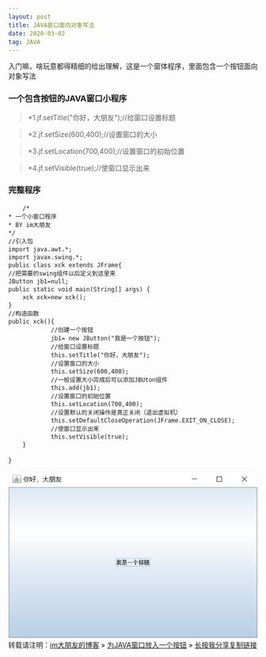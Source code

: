 ```yaml
---
layout: post
title: JAVA窗口面向对象写法
date: 2020-03-02
tag: JAVA
---
```

 入门嘛，啥玩意都得精细的给出理解，这是一个窗体程序，里面包含一个按钮面向对象写法
### 一个包含按钮的JAVA窗口小程序
>*1.jf.setTitle("你好，大朋友");//给窗口设置标题		

>*2.jf.setSize(600,400);//设置窗口的大小		

>*3.jf.setLocation(700,400);//设置窗口的初始位置	
	
>*4.jf.setVisible(true);//使窗口显示出来		
### 完整程序

		/*
 	* 一个小窗口程序
 	* BY im大朋友
 	*/
	//引入包
	import java.awt.*;
	import javax.swing.*;
	public class xck extends JFrame{
	//把需要的swing组件以后定义到这里来
	JButton jb1=null;
	public static void main(String[] args) {
		xck xck=new xck();
	} 
	//构造函数
	public xck(){		
				//创建一个按钮
				jb1= new JButton("我是一个按钮");
				//给窗口设置标题
				this.setTitle("你好，大朋友");
				//设置窗口的大小
				this.setSize(600,400);
				//一般设置大小完成后可以添加JBUton组件
				this.add(jb1);
				//设置窗口的初始位置
				this.setLocation(700,400);
				//设置默认的关闭操作是真正关闭（退出虚拟机）
				this.setDefaultCloseOperation(JFrame.EXIT_ON_CLOSE);
				//使窗口显示出来
				this.setVisible(true);
		}

	}


![](/images/posts/tfimg/xck1.png)
<br>
转载请注明：[im大朋友的博客](https://jing-hua.github.io/) » [为JAVA窗口放入一个按钮](https://jing-hua.github.io/)  » [长按我分享复制链接](https://jing-hua.github.io/)  


